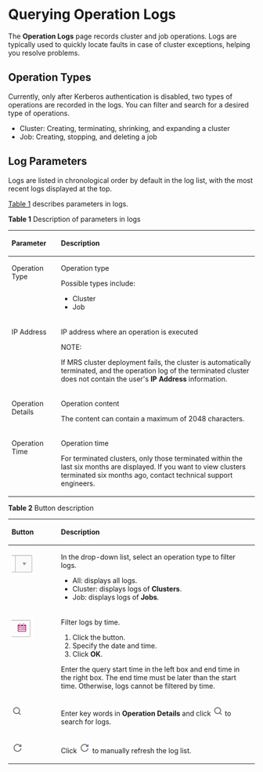 # Querying Operation Logs<a name="EN-US_TOPIC_0125375892"></a>

The  **Operation Logs**  page records cluster and job operations. Logs are typically used to quickly locate faults in case of cluster exceptions, helping you resolve problems.

## Operation Types<a name="section42049383165922"></a>

Currently, only after Kerberos authentication is disabled, two types of operations are recorded in the logs. You can filter and search for a desired type of operations.

-   Cluster: Creating, terminating, shrinking, and expanding a cluster
-   Job: Creating, stopping, and deleting a job

## Log Parameters<a name="section57726380165938"></a>

Logs are listed in chronological order by default in the log list, with the most recent logs displayed at the top.

[Table 1](#table5924273517010)  describes parameters in logs.

**Table  1**  Description of parameters in logs

<a name="table5924273517010"></a>
<table><thead align="left"><tr id="row2217974117010"><th class="cellrowborder" valign="top" width="20%" id="mcps1.2.3.1.1"><p id="p37124417010"><a name="p37124417010"></a><a name="p37124417010"></a>Parameter</p>
</th>
<th class="cellrowborder" valign="top" width="80%" id="mcps1.2.3.1.2"><p id="p5559965417010"><a name="p5559965417010"></a><a name="p5559965417010"></a>Description</p>
</th>
</tr>
</thead>
<tbody><tr id="row595250417010"><td class="cellrowborder" valign="top" width="20%" headers="mcps1.2.3.1.1 "><p id="p6693723117010"><a name="p6693723117010"></a><a name="p6693723117010"></a>Operation Type</p>
</td>
<td class="cellrowborder" valign="top" width="80%" headers="mcps1.2.3.1.2 "><p id="p234869017010"><a name="p234869017010"></a><a name="p234869017010"></a>Operation type</p>
<p id="p50755714446"><a name="p50755714446"></a><a name="p50755714446"></a>Possible types include:</p>
<a name="ul2977561517418"></a><a name="ul2977561517418"></a><ul id="ul2977561517418"><li>Cluster</li><li>Job</li></ul>
</td>
</tr>
<tr id="row431321819572"><td class="cellrowborder" valign="top" width="20%" headers="mcps1.2.3.1.1 "><p id="p1382637719572"><a name="p1382637719572"></a><a name="p1382637719572"></a>IP Address</p>
</td>
<td class="cellrowborder" valign="top" width="80%" headers="mcps1.2.3.1.2 "><p id="p4619474419572"><a name="p4619474419572"></a><a name="p4619474419572"></a>IP address where an operation is executed</p>
<div class="note" id="note48964576112218"><a name="note48964576112218"></a><a name="note48964576112218"></a><span class="notetitle"> NOTE: </span><div class="notebody"><p id="p38028006112218"><a name="p38028006112218"></a><a name="p38028006112218"></a>If MRS cluster deployment fails, the cluster is automatically terminated, and the operation log of the terminated cluster does not contain the user's <span class="parmname" id="parmname3839760101855"><a name="parmname3839760101855"></a><a name="parmname3839760101855"></a><b>IP Address</b></span> information.</p>
</div></div>
</td>
</tr>
<tr id="row1556529017010"><td class="cellrowborder" valign="top" width="20%" headers="mcps1.2.3.1.1 "><p id="p459724117010"><a name="p459724117010"></a><a name="p459724117010"></a>Operation Details</p>
</td>
<td class="cellrowborder" valign="top" width="80%" headers="mcps1.2.3.1.2 "><p id="p37625132141041"><a name="p37625132141041"></a><a name="p37625132141041"></a>Operation content</p>
<p id="p4481421617010"><a name="p4481421617010"></a><a name="p4481421617010"></a>The content can contain a maximum of 2048 characters.</p>
</td>
</tr>
<tr id="row3264057817010"><td class="cellrowborder" valign="top" width="20%" headers="mcps1.2.3.1.1 "><p id="p4623164717010"><a name="p4623164717010"></a><a name="p4623164717010"></a>Operation Time</p>
</td>
<td class="cellrowborder" valign="top" width="80%" headers="mcps1.2.3.1.2 "><p id="p4405646714114"><a name="p4405646714114"></a><a name="p4405646714114"></a>Operation time</p>
<p id="p5272923141210"><a name="p5272923141210"></a><a name="p5272923141210"></a>For terminated clusters, only those terminated within the last six months are displayed. If you want to view clusters terminated six months ago, contact technical support engineers.</p>
</td>
</tr>
</tbody>
</table>

**Table  2**  Button description

<a name="table3011042510139"></a>
<table><thead align="left"><tr id="row708755810139"><th class="cellrowborder" valign="top" width="20%" id="mcps1.2.3.1.1"><p id="p6655665410139"><a name="p6655665410139"></a><a name="p6655665410139"></a>Button</p>
</th>
<th class="cellrowborder" valign="top" width="80%" id="mcps1.2.3.1.2"><p id="p2237991710139"><a name="p2237991710139"></a><a name="p2237991710139"></a>Description</p>
</th>
</tr>
</thead>
<tbody><tr id="row9266410139"><td class="cellrowborder" valign="top" width="20%" headers="mcps1.2.3.1.1 "><p id="p750586110139"><a name="p750586110139"></a><a name="p750586110139"></a><a name="image6147517310551"></a><a name="image6147517310551"></a><span><img id="image6147517310551" src="figures/icon_mrs_cluster_state.jpg"></span></p>
</td>
<td class="cellrowborder" valign="top" width="80%" headers="mcps1.2.3.1.2 "><p id="p5344702710412"><a name="p5344702710412"></a><a name="p5344702710412"></a>In the drop-down list, select an operation type to filter logs.</p>
<a name="ul1294383513519"></a><a name="ul1294383513519"></a><ul id="ul1294383513519"><li>All: displays all logs.</li><li>Cluster: displays logs of <span class="parmname" id="parmname38069190102037"><a name="parmname38069190102037"></a><a name="parmname38069190102037"></a><b>Clusters</b></span>.</li><li>Job: displays logs of <span class="parmname" id="parmname13142044102056"><a name="parmname13142044102056"></a><a name="parmname13142044102056"></a><b>Jobs</b></span>.</li></ul>
</td>
</tr>
<tr id="row63630108154320"><td class="cellrowborder" valign="top" width="20%" headers="mcps1.2.3.1.1 "><p id="p53765115154320"><a name="p53765115154320"></a><a name="p53765115154320"></a><a name="image53709734154348"></a><a name="image53709734154348"></a><span><img id="image53709734154348" src="figures/icon_mrs_time-dt.jpg"></span></p>
</td>
<td class="cellrowborder" valign="top" width="80%" headers="mcps1.2.3.1.2 "><p id="p60007083154320"><a name="p60007083154320"></a><a name="p60007083154320"></a>Filter logs by time.</p>
<a name="ol2595430715486"></a><a name="ol2595430715486"></a><ol id="ol2595430715486"><li>Click the button.</li><li>Specify the date and time.</li><li>Click <span class="uicontrol" id="uicontrol44366937155920"><a name="uicontrol44366937155920"></a><a name="uicontrol44366937155920"></a><b>OK</b></span>.</li></ol>
<p id="p57734443154828"><a name="p57734443154828"></a><a name="p57734443154828"></a>Enter the query start time in the left box and end time in the right box. The end time must be later than the start time. Otherwise, logs cannot be filtered by time.</p>
</td>
</tr>
<tr id="row3595494810139"><td class="cellrowborder" valign="top" width="20%" headers="mcps1.2.3.1.1 "><p id="p2666966910139"><a name="p2666966910139"></a><a name="p2666966910139"></a><a name="image63573541154216"></a><a name="image63573541154216"></a><span><img id="image63573541154216" src="figures/icon_mrs_search_l.png"></span></p>
</td>
<td class="cellrowborder" valign="top" width="80%" headers="mcps1.2.3.1.2 "><p id="p1275954610139"><a name="p1275954610139"></a><a name="p1275954610139"></a>Enter key words in <span class="parmname" id="parmname10790254155939"><a name="parmname10790254155939"></a><a name="parmname10790254155939"></a><b>Operation Details</b></span>&nbsp;and click&nbsp;<a name="image20607779154221"></a><a name="image20607779154221"></a><span><img id="image20607779154221" src="figures/icon_mrs_search_l.png"></span> to search for logs.</p>
</td>
</tr>
<tr id="row4772705110139"><td class="cellrowborder" valign="top" width="20%" headers="mcps1.2.3.1.1 "><p id="p4068596210139"><a name="p4068596210139"></a><a name="p4068596210139"></a><a name="image2384057154134"></a><a name="image2384057154134"></a><span><img id="image2384057154134" src="figures/icon_mrs_fresh_r.png"></span></p>
</td>
<td class="cellrowborder" valign="top" width="80%" headers="mcps1.2.3.1.2 "><p id="p722865810139"><a name="p722865810139"></a><a name="p722865810139"></a>Click <a name="image46828546154136"></a><a name="image46828546154136"></a><span><img id="image46828546154136" src="figures/icon_mrs_fresh_r.png"></span> to manually refresh the log list.</p>
</td>
</tr>
</tbody>
</table>


